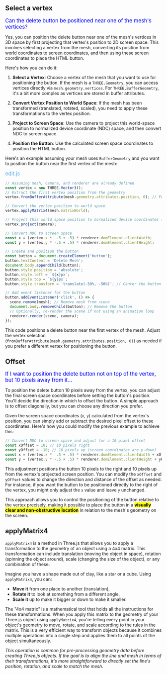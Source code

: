 ## Select a vertex

<span style="color:blue;font-size:larger;">Can the delete button be positioned near one of the mesh's vertices?</span>

Yes, you can position the delete button near one of the mesh's vertices in 3D space by first projecting that vertex's position to 2D screen space. This involves selecting a vertex from the mesh, converting its position from world coordinates to screen coordinates, and then using these screen coordinates to place the HTML button.

Here's how you can do it:

1. **Select a Vertex**: Choose a vertex of the mesh that you want to use for positioning the button. If the mesh is a `THREE.Geometry`, you can access vertices directly via `mesh.geometry.vertices`. For `THREE.BufferGeometry`, it's a bit more complex as vertices are stored in buffer attributes.

2. **Convert Vertex Position to World Space**: If the mesh has been transformed (translated, rotated, scaled), you need to apply these transformations to the vertex position.

3. **Project to Screen Space**: Use the camera to project this world-space position to normalized device coordinate (NDC) space, and then convert NDC to screen space.

4. **Position the Button**: Use the calculated screen space coordinates to position the HTML button.

Here's an example assuming your mesh uses `BufferGeometry` and you want to position the button near the first vertex of the mesh:

<span style="color:#59acf3;font-size:larger;">edit.js</span>

```javascript
// Assuming mesh, camera, and renderer are already defined
const vertex = new THREE.Vector3();
// Extract the first vertex position from the geometry
vertex.fromBufferAttribute(mesh.geometry.attributes.position, 0); // For the first vertex

// Convert the vertex position to world space
vertex.applyMatrix4(mesh.matrixWorld);

// Project this world space position to normalized device coordinates (NDC)
vertex.project(camera);

// Convert NDC to screen space
const x = (vertex.x *  .5 + .5) * renderer.domElement.clientWidth;
const y = (vertex.y * -.5 + .5) * renderer.domElement.clientHeight;

// Create and position the button
const button = document.createElement('button');
button.textContent = 'Delete Mesh';
document.body.appendChild(button);
button.style.position = 'absolute';
button.style.left = `${x}px`;
button.style.top = `${y}px`;
button.style.transform = 'translate(-50%, -50%)'; // Center the button over the vertex

// Add event listener for the button
button.addEventListener('click', () => {
  scene.remove(mesh); // Remove mesh from scene
  document.body.removeChild(button); // Remove the button
  // Optionally, re-render the scene if not using an animation loop
  renderer.render(scene, camera);
});
```

This code positions a delete button near the first vertex of the mesh. Adjust the vertex selection (`fromBufferAttribute(mesh.geometry.attributes.position, 0)`) as needed if you prefer a different vertex for positioning the button.

## Offset

<span style="color:blue;font-size:larger;">If I want to position the delete button not on top of the vertex, but 10 pixels away from it...</span>

To position the delete button 10 pixels away from the vertex, you can adjust the final screen space coordinates before setting the button's position. You'll decide the direction in which to offset the button. A simple approach is to offset diagonally, but you can choose any direction you prefer.

Given the screen space coordinates (`x`, `y`) calculated from the vertex's position, you can simply add or subtract the desired pixel offset to these coordinates. Here's how you could modify the previous example to achieve this:

```javascript
// Convert NDC to screen space and adjust for a 10 pixel offset
const xOffset = 10; // 10 pixels right
const yOffset = -10; // 10 pixels up (screen coordinates are y-down)
const x = (vertex.x *  .5 + .5) * renderer.domElement.clientWidth + xOffset;
const y = (vertex.y * -.5 + .5) * renderer.domElement.clientHeight + yOffset;
```

This adjustment positions the button 10 pixels to the right and 10 pixels up from the vertex's projected screen position. You can modify the `xOffset` and `yOffset` values to change the direction and distance of the offset as needed. For instance, if you want the button to be positioned directly to the right of the vertex, you might only adjust the `x` value and leave `y` unchanged.

This approach allows you to control the positioning of the button relative to the vertex precisely, making it possible to place the button in a <mark>**visually clear and non-obstructive location**</mark> in relation to the mesh's geometry on the screen.

## applyMatrix4

`applyMatrix4` is a method in Three.js that allows you to apply a transformation to the geometry of an object using a 4x4 matrix. This transformation can include translation (moving the object in space), rotation (spinning the object around), scale (changing the size of the object), or any combination of these.

Imagine you have a shape made out of clay, like a star or a cube. Using `applyMatrix4`, you can:

- **Move it** from one place to another (translation),
- **Rotate it** to look at something from a different angle,
- **Scale it** up to make it bigger or down to make it smaller.

The "4x4 matrix" is a mathematical tool that holds all the instructions for these transformations. When you apply this matrix to the geometry of your Three.js object using `applyMatrix4`, you're telling every point in your object's geometry to move, rotate, and scale according to the rules in the matrix. This is a very efficient way to transform objects because it combines multiple operations into a single step and applies them to all points of the object simultaneously.

*This operation is common for pre-processing geometry data before creating Three.js objects. If the goal is to align the line and mesh in terms of their transformations, it's more straightforward to directly set the line's position, rotation, and scale to match the mesh.*

<br>
